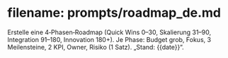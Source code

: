 # filename: prompts/roadmap_de.md
Erstelle eine 4‑Phasen‑Roadmap (Quick Wins 0–30, Skalierung 31–90, Integration 91–180, Innovation 180+).
Je Phase: Budget grob, Fokus, 3 Meilensteine, 2 KPI, Owner, Risiko (1 Satz).
„Stand: {{date}}“.
